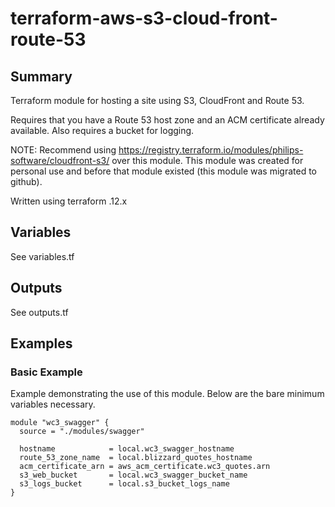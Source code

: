 # terraform-aws-s3-cloud-front-route-53

## Summary

Terraform module for hosting a site using S3, CloudFront and
Route 53.

Requires that you have a Route 53 host zone and an ACM certificate
already available. Also requires a bucket for logging.

NOTE: Recommend using 
https://registry.terraform.io/modules/philips-software/cloudfront-s3/
over this module. This module was created for personal use
and before that module existed (this module was migrated to github).

Written using terraform .12.x

## Variables

See variables.tf

## Outputs

See outputs.tf

## Examples

### Basic Example

Example demonstrating the use of this module. Below are the bare
minimum variables necessary.

```
module "wc3_swagger" {
  source = "./modules/swagger"

  hostname            = local.wc3_swagger_hostname
  route_53_zone_name  = local.blizzard_quotes_hostname
  acm_certificate_arn = aws_acm_certificate.wc3_quotes.arn
  s3_web_bucket       = local.wc3_swagger_bucket_name
  s3_logs_bucket      = local.s3_bucket_logs_name
}

```
